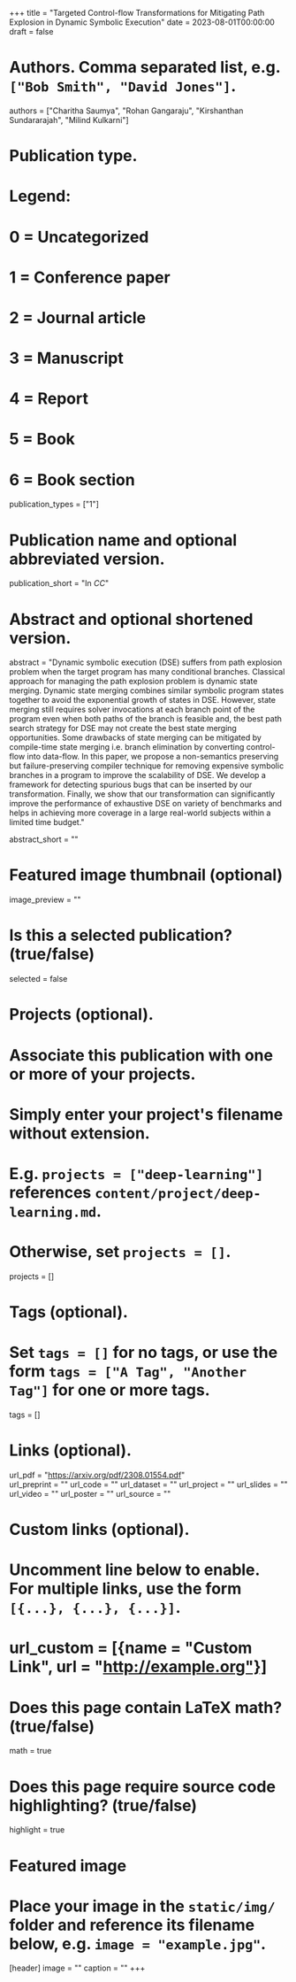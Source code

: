 +++
title = "Targeted Control-flow Transformations for Mitigating Path Explosion in Dynamic Symbolic Execution"
date = 2023-08-01T00:00:00
draft = false

# Authors. Comma separated list, e.g. `["Bob Smith", "David Jones"]`.
authors = ["Charitha Saumya", "Rohan Gangaraju", "Kirshanthan Sundararajah", "Milind Kulkarni"]

# Publication type.
# Legend:
# 0 = Uncategorized
# 1 = Conference paper
# 2 = Journal article
# 3 = Manuscript
# 4 = Report
# 5 = Book
# 6 = Book section
publication_types = ["1"]

# Publication name and optional abbreviated version.
publication_short = "In *CC*"

# Abstract and optional shortened version.

abstract = "Dynamic symbolic execution (DSE) suffers from path explosion problem when the target program has many conditional branches. Classical approach for managing the path explosion problem is dynamic state merging. Dynamic state merging combines similar symbolic program states together to avoid the exponential growth of states in DSE. However, state merging still requires solver invocations at each branch point of the program even when both paths of the branch is feasible and, the best path search strategy for DSE may not create the best state merging opportunities. Some drawbacks of state merging can be mitigated by compile-time state merging i.e. branch elimination by converting control-flow into data-flow. In this paper, we propose a non-semantics preserving but failure-preserving compiler technique for removing expensive symbolic branches in a program to improve the scalability of DSE. We develop a framework for detecting spurious bugs that can be inserted by our transformation. Finally, we show that our transformation can significantly improve the performance of exhaustive DSE on variety of benchmarks and helps in achieving more coverage in a large real-world subjects within a limited time budget."

abstract_short = ""

# Featured image thumbnail (optional)
image_preview = ""

# Is this a selected publication? (true/false)
selected = false

# Projects (optional).
#   Associate this publication with one or more of your projects.
#   Simply enter your project's filename without extension.
#   E.g. `projects = ["deep-learning"]` references `content/project/deep-learning.md`.
#   Otherwise, set `projects = []`.
projects = []

# Tags (optional).
#   Set `tags = []` for no tags, or use the form `tags = ["A Tag", "Another Tag"]` for one or more tags.
tags = []

# Links (optional).
url_pdf = "https://arxiv.org/pdf/2308.01554.pdf"           
url_preprint = ""
url_code = ""
url_dataset = ""
url_project = ""
url_slides = ""
url_video = ""
url_poster = ""
url_source = ""

# Custom links (optional).
#   Uncomment line below to enable. For multiple links, use the form `[{...}, {...}, {...}]`.
# url_custom = [{name = "Custom Link", url = "http://example.org"}]

# Does this page contain LaTeX math? (true/false)
math = true

# Does this page require source code highlighting? (true/false)
highlight = true

# Featured image
# Place your image in the `static/img/` folder and reference its filename below, e.g. `image = "example.jpg"`.
[header]
image = ""
caption = ""
+++